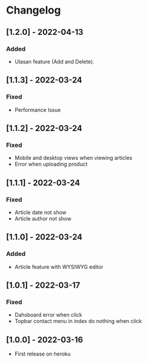 # Changelog

## [1.2.0] - 2022-04-13

### Added

- Ulasan feature (Add and Delete).

## [1.1.3] - 2022-03-24

### Fixed

- Performance Issue

## [1.1.2] - 2022-03-24

### Fixed

- Mobile and desktop views when viewing articles
- Error when uploading product

## [1.1.1] - 2022-03-24

### Fixed

- Article date not show
- Article author not show

## [1.1.0] - 2022-03-24

### Added

- Article feature with WYSIWYG editor

## [1.0.1] - 2022-03-17

### Fixed

- Dahsboard error when click
- Topbar contact menu in index do nothing when click

## [1.0.0] - 2022-03-16

- First release on heroku